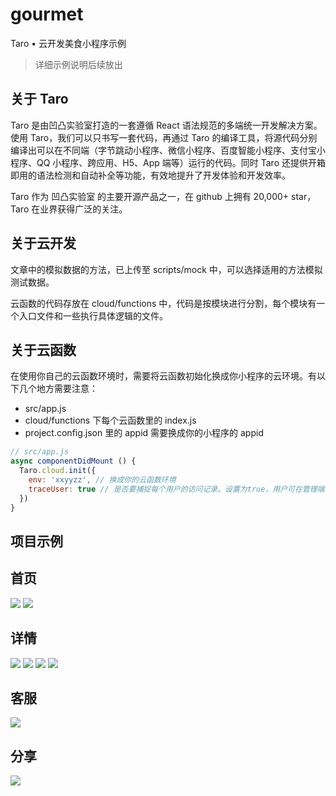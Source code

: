 # gourmet

Taro • 云开发美食小程序示例
> 详细示例说明后续放出

## 关于 Taro

Taro 是由凹凸实验室打造的一套遵循 React 语法规范的多端统一开发解决方案。使用 Taro，我们可以只书写一套代码，再通过 Taro 的编译工具，将源代码分别编译出可以在不同端（字节跳动小程序、微信小程序、百度智能小程序、支付宝小程序、QQ 小程序、跨应用、H5、App 端等）运行的代码。同时 Taro 还提供开箱即用的语法检测和自动补全等功能，有效地提升了开发体验和开发效率。

Taro 作为 凹凸实验室 的主要开源产品之一，在 github 上拥有 20,000+ star， Taro 在业界获得广泛的关注。

## 关于云开发

文章中的模拟数据的方法，已上传至 scripts/mock 中，可以选择适用的方法模拟测试数据。

云函数的代码存放在 cloud/functions 中，代码是按模块进行分割，每个模块有一个入口文件和一些执行具体逻辑的文件。

## 关于云函数

在使用你自己的云函数环境时，需要将云函数初始化换成你小程序的云环境。有以下几个地方需要注意：

-   src/app.js
-   cloud/functions 下每个云函数里的 index.js
-   project.config.json 里的 appid 需要换成你的小程序的 appid

```jsx
// src/app.js
async componentDidMount () {
  Taro.cloud.init({
    env: 'xxyyzz', // 换成你的云函数环境
    traceUser: true // 是否要捕捉每个用户的访问记录。设置为true，用户可在管理端看到用户访问记录
  })
}
```

## 项目示例

## 首页

![](./assets/taro-index.jpg)
![](./assets/taro-index-loc.jpg)

## 详情

![](./assets/taro-detail.jpg)
![](./assets/taro-detail-comment.jpg)
![](./assets/taro-detail-loc.jpg)
![](./assets/taro-detail-phone.jpg)

## 客服

![](./assets/taro-customer-service.jpg)

## 分享

![](./assets/taro-detail-share.jpg)
